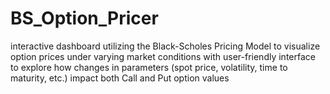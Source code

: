 # BS_Option_Pricer


interactive dashboard utilizing the Black-Scholes Pricing Model to visualize option prices under varying market
conditions with user-friendly interface to explore how changes in parameters (spot price, volatility, time to maturity, etc.)
impact both Call and Put option values
